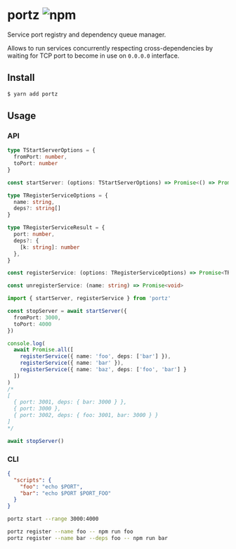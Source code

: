 # portz ![npm](https://flat.badgen.net/npm/v/portz)

Service port registry and dependency queue manager.

Allows to run services concurrently respecting cross-dependencies by waiting for TCP port to become in use on `0.0.0.0` interface.

## Install

```sh
$ yarn add portz
```

## Usage

### API

```ts
type TStartServerOptions = {
  fromPort: number,
  toPort: number
}

const startServer: (options: TStartServerOptions) => Promise<() => Promise<void>>
```

```ts
type TRegisterServiceOptions = {
  name: string,
  deps?: string[]
}

type TRegisterServiceResult = {
  port: number,
  deps?: {
    [k: string]: number
  },
}

const registerService: (options: TRegisterServiceOptions) => Promise<TRegisterServiceResult>
```

```ts
const unregisterService: (name: string) => Promise<void>
```

```ts
import { startServer, registerService } from 'portz'

const stopServer = await startServer({
  fromPort: 3000,
  toPort: 4000
})

console.log(
  await Promise.all([
    registerService({ name: 'foo', deps: ['bar'] }),
    registerService({ name: 'bar' }),
    registerService({ name: 'baz', deps: ['foo', 'bar'] }
  ])
)
/*
[
  { port: 3001, deps: { bar: 3000 } },
  { port: 3000 },
  { port: 3002, deps: { foo: 3001, bar: 3000 } }
]
*/

await stopServer()
```

### CLI

```json
{
  "scripts": {
    "foo": "echo $PORT",
    "bar": "echo $PORT $PORT_FOO"
  }
}
```

```sh
portz start --range 3000:4000
```

```sh
portz register --name foo -- npm run foo
portz register --name bar --deps foo -- npm run bar
```
